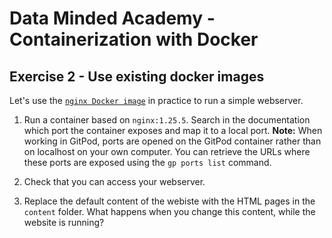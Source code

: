 # Data Minded Academy - Containerization with Docker
## Exercise 2 - Use existing docker images

Let's use the [`nginx Docker image`](https://hub.docker.com/_/nginx) in practice to run a simple webserver.

1. Run a container based on `nginx:1.25.5`. Search in the documentation which port the container exposes and map it to a local port. **Note:** When working in GitPod, ports are opened on the GitPod container rather than on localhost on your own computer. You can retrieve the URLs where these ports are exposed using the `gp ports list` command.

2. Check that you can access your webserver.

3. Replace the default content of the webiste with the HTML pages in the `content` folder. What happens when you change this content, while the website is running?